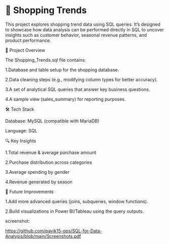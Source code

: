 # 🛒 Shopping Trends 

This project explores shopping trend data using SQL queries. It’s designed to showcase how data analysis can be performed directly in SQL to uncover insights such as customer behavior, seasonal revenue patterns, and product performance.

📌 Project Overview

The Shopping_Trends.sql file contains:

1.Database and table setup for the shopping database.

2.Data cleaning steps (e.g., modifying column types for better accuracy).

3.A set of analytical SQL queries that answer key business questions.

4.A sample view (sales_summary) for reporting purposes.

🛠️ Tech Stack

Database: MySQL (compatible with MariaDB)

Language: SQL

🔍 Key Insights

1.Total revenue & average purchase amount

2.Purchase distribution across categories

3.Average spending by gender

4.Revenue generated by season

🚀 Future Improvements

1.Add more advanced queries (joins, subqueries, window functions).

2.Build visualizations in Power BI/Tableau using the query outputs.

screenshot:

https://github.com/pavik15-ops/SQL-for-Data-Analysis/blob/main/Screenshots.pdf


